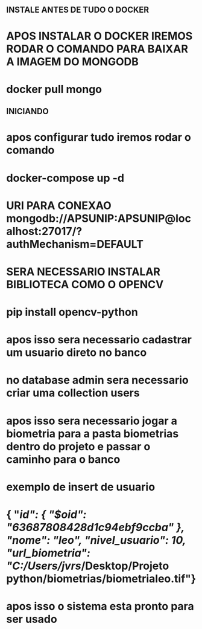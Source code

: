 ## INSTALE ANTES DE TUDO O DOCKER
# APOS INSTALAR O DOCKER IREMOS RODAR O COMANDO PARA BAIXAR A IMAGEM DO MONGODB
# docker pull mongo

## INICIANDO
# apos configurar tudo iremos rodar o comando 
# docker-compose up -d

# URI PARA CONEXAO mongodb://APSUNIP:APSUNIP@localhost:27017/?authMechanism=DEFAULT
# SERA NECESSARIO INSTALAR BIBLIOTECA COMO O OPENCV 
# pip install opencv-python

# apos isso sera necessario cadastrar um usuario direto no banco 
# no database admin sera necessario criar uma collection users
# apos isso sera necessario jogar a biometria para a pasta biometrias dentro do projeto e passar o caminho para o banco

# exemplo de insert de usuario
# {  "_id": {    "$oid": "63687808428d1c94ebf9ccba"  },  "nome": "leo",  "nivel_usuario": 10,  "url_biometria": "C:/Users/jvrs_/Desktop/Projeto python/biometrias/biometrialeo.tif"}

# apos isso o sistema esta pronto para ser usado